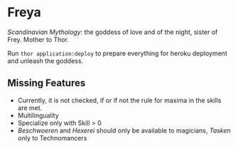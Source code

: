 Freya
=====

*Scandinavian Mythology:* the goddess of love and of the night, sister of Frey. Mother to Thor.

Run `thor application:deploy` to prepare everything for heroku deployment and unleash the goddess.

Missing Features
----------------

* Currently, it is not checked, if or if not the rule for maxima in the skills are met.
* Multilinguality
* Specialize only with Skill > 0
* *Beschwoeren* and *Hexerei* should only be available to magicians, *Tasken* only to Technomancers